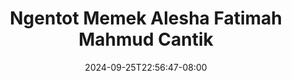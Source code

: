 --- 
title: "Ngentot Memek Alesha Fatimah Mahmud Cantik"
description: "    Ngentot Memek Alesha Fatimah Mahmud Cantik twitter full  "
date: 2024-09-25T22:56:47-08:00
file_code: "xnen20vm60jm"
draft: false
cover: "je5z56o6u7c90rto.jpg"
tags: ["Ngentot", "Memek", "Alesha", "Fatimah", "Mahmud", "Cantik", "bokep-indo", "bokep-viral", "bokep-ig"]
length: 120
fld_id: "1483115"
foldername: "Alesha Fatimah"
categories: ["Alesha Fatimah"]
views: 2
---